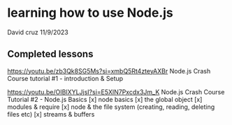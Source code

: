 # learning how to use Node.js

David cruz
11/9/2023

## Completed lessons

https://youtu.be/zb3Qk8SG5Ms?si=xmbQ5Rt4zteyAXBr
Node.js Crash Course tutorial #1 - introduction & Setup

https://youtu.be/OIBIXYLJjsI?si=E5XlN7Pxcdx3Jm_K
Node.js Crash Course Tutorial #2 - Node.js Basics
[x] node basics
[x] the global object
[x] modules & require
[x] node & the file system (creating, reading, deleting files etc)
[x] streams & buffers